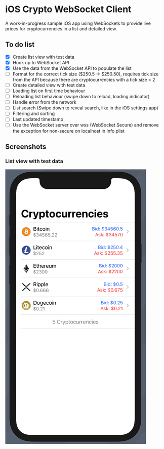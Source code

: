 # iOS Crypto WebSocket Client

A work-in-progress sample iOS app using WebSockets to provide live prices for cryptocurrencies in a list and detailed view.  

## To do list
- [X] Create list view with test data
- [X] Hook up to WebSocket API
- [X] Use the data from the WebSocket API to populate the list
- [ ] Format for the correct tick size ($250.5 -> $250.50), requires tick size from the API because there are cryptocurrencies with a tick size > 2
- [ ] Create detailed view with test data
- [ ] Loading list on first time behaviour
- [ ] Reloading list behaviour (swipe down to reload, loading indicator)
- [ ] Handle error from the network
- [ ] List search (Swipe down to reveal search, like in the iOS settings app)
- [ ] Filtering and sorting
- [ ] Last updated timestamp
- [ ] Use the WebSocket server over wss (WebSocket Secure) and remove the exception for non-secure on localhost in Info.plist

## Screenshots
### List view with test data
![List view with test data](screenshots/ListViewScreenshot.png)
